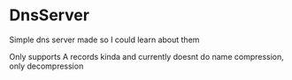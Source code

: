 # DnsServer
Simple dns server made so I could learn about them

Only supports A records kinda and currently doesnt do name compression, only decompression
